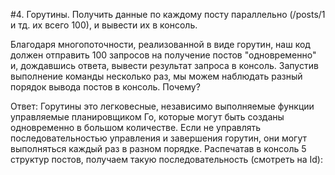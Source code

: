 #4.	Горутины.
Получить данные по каждому посту параллельно (/posts/1 и тд. их всего 100), и вывести их в консоль.

Благодаря многопоточности, реализованной в виде горутин, наш код должен отправить 100 запросов на получение постов
 "одновременно" и, дождавшись ответа, вывести результат запроса в консоль. Запустив выполнение команды несколько раз,
 мы можем наблюдать разный порядок вывода постов в консоль. Почему?

 Ответ: Горутины это легковесные, независимо выполняемые функции управляемые планировщиком Го, которые могут быть созданы
 одновременно в большом количестве. Если не управлять последовательностью управления и завершения горутин, они могут
 выполняться каждый раз в разном порядке.
Распечатав в консоль 5 структур постов, получаем такую последовательность (смотреть на Id):